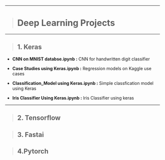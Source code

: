 ------------------------------
> # Deep Learning Projects
------------------------------


>## 1. Keras

- **CNN on MNIST databse.ipynb :**  CNN for handwritten digit classifier

- **Case Studies using Keras.ipynb :** Regression models on Kaggle use cases

- **Classification_Model using Keras.ipynb :** Simple classfication model using Keras

- **Iris Classifier Using Keras.ipynb :** Iris Classifier using keras

-----------------------------------
  

> ## 2. Tensorflow
  


> ## 3. Fastai

  


> ## 4.Pytorch
  




